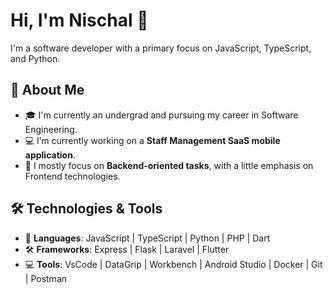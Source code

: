 # Hi, I'm Nischal 👋

I'm a software developer with a primary focus on JavaScript, TypeScript, and Python.

## 🚀 About Me
- 🎓 I'm currently an undergrad and pursuing my career in Software Engineering.
- 💻 I’m currently working on a **Staff Management SaaS mobile application**.
- 🦾 I mostly focus on **Backend-oriented tasks**, with a little emphasis on Frontend technologies.

## 🛠️ Technologies & Tools
- 🔧 **Languages**: JavaScript | TypeScript | Python | PHP | Dart
- 🛠️ **Frameworks**: Express | Flask | Laravel | Flutter 
- 💻 **Tools**: VsCode | DataGrip | Workbench | Android Studio | Docker | Git | Postman



